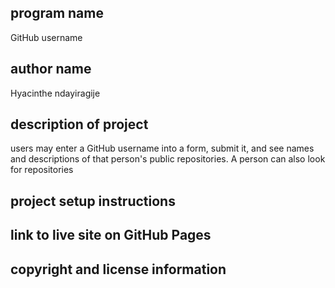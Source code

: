  ## program name 
  GitHub username
 ## author name 
 Hyacinthe ndayiragije
 ## description of project 
  users may enter a GitHub username into a form, submit it, and see names and descriptions of that person's public repositories. A person can also look for repositories
 ## project setup instructions 
 ## link to live site on GitHub Pages 
 ## copyright and license information